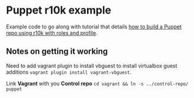 # Puppet r10k example

Example code to go along with tutorial that details [how to build a Puppet repo using r10k with roles and profile](https://techpunch.co.uk/development/how-to-build-a-puppet-repo-using-r10k-with-roles-and-profiles).


## Notes on getting it working

Need to add vagrant plugin to install vbguest to install virtualbox guest additions `vagrant plugin install vagrant-vbguest`.

Link **Vagrant** with you **Control repo** `cd vagrant && ln -s ../control-repo/ puppet`
